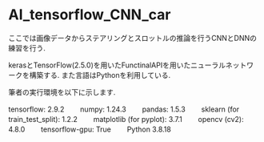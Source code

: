 # AI_tensorflow_CNN_car
ここでは画像データからステアリングとスロットルの推論を行うCNNとDNNの練習を行う.

kerasとTensorFlow(2.5.0)を用いたFunctinalAPIを用いたニューラルネットワークを構築する.
また言語はPythonを利用している.

筆者の実行環境を以下に示します.

tensorflow:  2.9.2　　
numpy:  1.24.3　　
pandas:  1.5.3　　
sklearn (for train_test_split):  1.2.2　　
matplotlib (for pyplot):  3.7.1　　
opencv (cv2):  4.8.0　　
tensorflow-gpu:  True　　
Python 3.8.18　　

